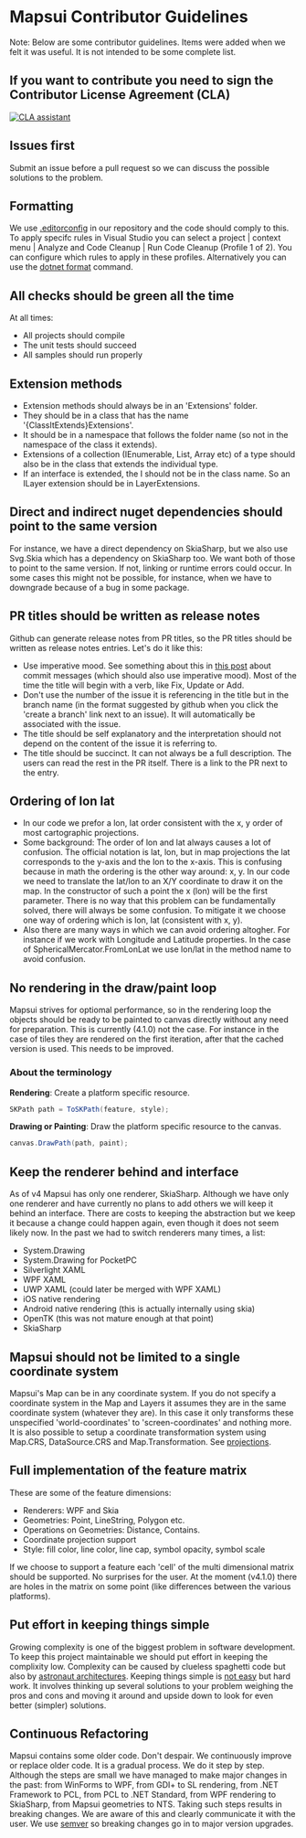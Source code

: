 # Mapsui Contributor Guidelines

Note: Below are some contributor guidelines. Items were added when we felt it was useful. It is not intended to be some complete list.

## If you want to contribute you need to sign the Contributor License Agreement (CLA)

[![CLA assistant](https://cla-assistant.io/readme/badge/Mapsui/Mapsui)](https://cla-assistant.io/Mapsui/Mapsui)

## Issues first
Submit an issue before a pull request so we can discuss the possible solutions to the problem.

## Formatting
We use [.editorconfig](https://editorconfig.org) in our repository and the code should comply to this. To apply specifc rules in Visual Studio you can select a project | context menu | Analyze and Code Cleanup | Run Code Cleanup (Profile 1 of 2). You can configure which rules to apply in these profiles. Alternatively you can use the [dotnet format](https://learn.microsoft.com/en-us/dotnet/core/tools/dotnet-format) command.

## All checks should be green all the time
At all times:
- All projects should compile
- The unit tests should succeed
- All samples should run properly

## Extension methods
- Extension methods should always be in an 'Extensions' folder. 
- They should be in a class that has the name '{ClassItExtends}Extensions'. 
- It should be in a namespace that follows the folder name (so not in the namespace of the class it extends).
- Extensions of a collection (IEnumerable, List, Array etc) of a type should also be in the class that extends the individual type.
- If an interface is extended, the I should not be in the class name. So an ILayer extension should be in LayerExtensions.

## Direct and indirect nuget dependencies should point to the same version
For instance, we have a direct dependency on SkiaSharp, but we also use Svg.Skia which has a dependency on SkiaSharp too. We want both of those to point to the same version. If not, linking or runtime errors could occur. In some cases this might not be possible, for instance, when we have to downgrade because of a bug in some package.

## PR titles should be written as release notes
Github can generate release notes from PR titles, so the PR titles should be written as release notes entries. Let's do it like this:
- Use imperative mood. See something about this in [this post](https://www.freecodecamp.org/news/how-to-write-better-git-commit-messages/) about commit messages (which should also use imperative mood). Most of the time the title will begin with a verb, like Fix, Update or Add.
- Don't use the number of the issue it is referencing in the title but in the branch name (in the format suggested by github when you click the 'create a branch' link next to an issue). It will automatically be associated with the issue.
- The title should be self explanatory and the interpretation should not depend on the content of the issue it is referring to.
- The title should be succinct. It can not always be a full description. The users can read the rest in the PR itself. There is a link to the PR next to the entry.

## Ordering of lon lat
- In our code we prefor a lon, lat order consistent with the x, y order of most cartographic projections.
- Some background: The order of lon and lat always causes a lot of confusion. The official notation is lat, lon, but in map projections the lat corresponds to the y-axis and the lon to the x-axis. This is confusing because in math the ordering is the other way around: x, y. In our code we need to translate the lat/lon to an X/Y coordinate to draw it on the map. In the constructor of such a point the x (lon) will be the first parameter. There is no way that this problem can be fundamentally solved, there will always be some confusion. To mitigate it we choose one way of ordering which is lon, lat (consistent with x, y). 
- Also there are many ways in which we can avoid ordering altogher. For instance if we work with Longitude and Latitude properties. In the case of SphericalMercator.FromLonLat we use lon/lat in the method name to avoid confusion.

## No rendering in the draw/paint loop
Mapsui strives for optiomal performance, so in the rendering loop the objects should be ready to be painted to canvas directly without any need for preparation. This is currently (4.1.0) not the case. For instance in the case of tiles they are rendered on the first iteration, after that the cached version is used. This needs to be improved.
### About the terminology
**Rendering**: Create a platform specific resource.
```csharp
SKPath path = ToSKPath(feature, style);
```
**Drawing or Painting**: Draw the platform specific resource to the canvas.
```csharp
canvas.DrawPath(path, paint);
```

## Keep the renderer behind and interface
As of v4 Mapsui has only one renderer, SkiaSharp. Although we have only one renderer and have currently no plans to add others we will keep it behind an interface. There are costs to keeping the abstraction but we keep it because a change could happen again, even though it does not seem likely now. In the past we had to switch renderers many times, a list:
- System.Drawing
- System.Drawing for PocketPC
- Silverlight XAML
- WPF XAML
- UWP XAML (could later be merged with WPF XAML)
- iOS native rendering
- Android native rendering (this is actually internally using skia)
- OpenTK (this was not mature enough at that point)
- SkiaSharp

## Mapsui should not be limited to a single coordinate system
Mapsui's Map can be in any coordinate system. If you do not specify a coordinate system in the Map and Layers it assumes they are in the same coordinate system (whatever they are). In this case it only transforms these unspecified 'world-coordinates' to 'screen-coordinates' and nothing more. It is also possible to setup a coordinate transformation system using Map.CRS, DataSource.CRS and Map.Transformation. See [projections](projections.md).

## Full implementation of the feature matrix
These are some of the feature dimensions:
- Renderers: WPF and Skia
- Geometries: Point, LineString, Polygon etc.
- Operations on Geometries: Distance, Contains.
- Coordinate projection support
- Style: fill color, line color, line cap, symbol opacity, symbol scale 

If we choose to support a feature each 'cell' of the multi dimensional matrix should be supported. No surprises for the user. At the moment (v4.1.0) there are holes in the matrix on some point (like differences between the various platforms). 

## Put effort in keeping things simple
Growing complexity is one of the biggest problem in software development. To keep this project maintainable we should put effort in keeping the complixity low. Complexity can be caused by clueless spaghetti code but also by [astronaut architectures](https://www.joelonsoftware.com/2008/05/01/architecture-astronauts-take-over/). Keeping things simple is [not easy](https://www.infoq.com/presentations/Simple-Made-Easy) but hard work. It involves thinking up several solutions to your problem weighing the pros and cons and moving it around and upside down to look for even better (simpler) solutions. 

## Continuous Refactoring
Mapsui contains some older code. Don't despair. We continuously improve or replace older code. It is a gradual process. We do it step by step. Although the steps are small we have managed to make major changes in the past: from WinForms to WPF, from GDI+ to SL rendering, from .NET Framework to PCL, from PCL to .NET Standard, from WPF rendering to SkiaSharp, from Mapsui geometries to NTS. Taking such steps results in breaking changes. We are aware of this and clearly communicate it with the user. We use [semver](http://semver.org) so breaking changes go in to major version upgrades.
